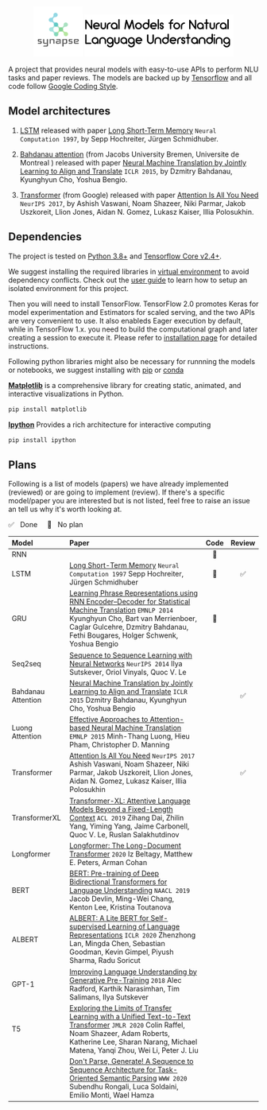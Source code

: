 <p align="center">
    <br>
    <img src="https://github.com/yli169/synapse/blob/main/synapse.png" width="100"/> 
    <img src="https://github.com/yli169/synapse/blob/main/nmnlu.png" width="300"/>
    <br>
<p>

A project that provides neural models with easy-to-use APIs to perform NLU tasks and paper reviews. The models are backed up by [Tensorflow](https://www.tensorflow.org) and all code follow [Google Coding Style](https://google.github.io/styleguide/pyguide.html).

## Model architectures

1. [LSTM](https://github.com/yli169/synapse/blob/main/notebooks/lstm/lstm.ipynb) released with paper [Long Short-Term Memory](https://www.bioinf.jku.at/publications/older/2604.pdf) `Neural Computation 1997`, by Sepp Hochreiter, Jürgen Schmidhuber.

2. [Bahdanau attention](https://github.com/yli169/synapse/blob/main/notebooks/bahdanau_attention/bahdanau_attention.ipynb) (from Jacobs University Bremen, Universite de Montreal ) released with paper [Neural Machine Translation by Jointly Learning to Align and Translate](https://arxiv.org/pdf/1409.0473.pdf) `ICLR 2015`, by Dzmitry Bahdanau, Kyunghyun Cho, Yoshua Bengio.

3. [Transformer](https://github.com/yli169/synapse/blob/main/notebooks/transformer/transformer.ipynb) (from Google) released with paper [Attention Is All You Need](https://arxiv.org/pdf/1706.03762.pdf) `NeurIPS 2017`, by Ashish Vaswani, Noam Shazeer, Niki Parmar, Jakob Uszkoreit, Llion Jones, Aidan N. Gomez, Lukasz Kaiser, Illia Polosukhin.

## Dependencies

The project is tested on [Python 3.8+](https://www.python.org/downloads/release/python-382/) and [Tensorflow Core v2.4+](https://www.tensorflow.org/api_docs).

We suggest installing the required libraries in [virtual environment](https://docs.python.org/3/library/venv.html) to avoid dependency conflicts. Check out the [user guide](https://packaging.python.org/guides/installing-using-pip-and-virtual-environments/) to learn how to setup an isolated environment for this project.

Then you will need to install TensorFlow. TensorFlow 2.0 promotes Keras for model experimentation and Estimators for scaled serving, and the two APIs are very convenient to use. It also enableds Eager execution by default, while in TensorFlow 1.x. you need to build the computational graph and later creating a session to execute it. Please refer to [installation page](https://www.tensorflow.org/install/pip#tensorflow-2.0-rc-is-available) for detailed instructions.

Following python libraries might also be necessary for runnning the models or notebooks, we suggest installing with [pip](https://pip.pypa.io/en/stable/) or [conda](https://docs.conda.io/en/latest/)

**[Matplotlib](https://matplotlib.org/)** is a comprehensive library for creating static, animated, and interactive visualizations in Python.
```bash
pip install matplotlib
```

**[Ipython](https://ipython.org/)** Provides a rich architecture for interactive computing
```bash
pip install ipython
```

## Plans

Following is a list of models (papers) we have already implemented (reviewed) or are going to implement (review). If there's a specific model/paper you are interested but is not listed, feel free to raise an issue an tell us why it's worth looking at.

:white_check_mark: &nbsp; Done &nbsp;&nbsp;&nbsp; :black_square_button: &nbsp; No plan

Model | Paper | Code | Review
:------------ | :-------------| :-------------:| :-------------:
RNN | | :black_square_button: |  
LSTM | [Long Short-Term Memory](https://www.bioinf.jku.at/publications/older/2604.pdf) `Neural Computation 1997`  Sepp Hochreiter, Jürgen Schmidhuber |  :black_square_button: | :white_check_mark:
GRU | [Learning Phrase Representations using RNN Encoder–Decoder for Statistical Machine Translation](https://arxiv.org/pdf/1406.1078.pdf) `EMNLP 2014` Kyunghyun Cho, Bart van Merrienboer, Caglar Gulcehre, Dzmitry Bahdanau, Fethi Bougares, Holger Schwenk, Yoshua Bengio | :black_square_button: | 
Seq2seq | [Sequence to Sequence Learning with Neural Networks](https://papers.nips.cc/paper/2014/file/a14ac55a4f27472c5d894ec1c3c743d2-Paper.pdf) `NeurIPS 2014` Ilya Sutskever, Oriol Vinyals, Quoc V. Le | |   
Bahdanau Attention | [Neural Machine Translation by Jointly Learning to Align and Translate](https://arxiv.org/pdf/1409.0473.pdf) `ICLR 2015` Dzmitry Bahdanau, Kyunghyun Cho, Yoshua Bengio |  |:white_check_mark: 
Luong Attention | [Effective Approaches to Attention-based Neural Machine Translation](https://arxiv.org/pdf/1508.04025.pdf) `EMNLP 2015` Minh-Thang Luong, Hieu Pham, Christopher D. Manning |  | 
Transformer | [Attention Is All You Need](https://arxiv.org/pdf/1706.03762.pdf) `NeurIPS 2017` Ashish Vaswani, Noam Shazeer, Niki Parmar, Jakob Uszkoreit, Llion Jones, Aidan N. Gomez, Lukasz Kaiser, Illia Polosukhin |  | :white_check_mark: 
TransformerXL | [Transformer-XL: Attentive Language Models Beyond a Fixed-Length Context](https://arxiv.org/pdf/1901.02860.pdf) `ACL 2019` Zihang Dai, Zhilin Yang, Yiming Yang, Jaime Carbonell, Quoc V. Le, Ruslan Salakhutdinov |  | 
Longformer | [Longformer: The Long-Document Transformer](https://arxiv.org/pdf/2004.05150.pdf) `2020` Iz Beltagy, Matthew E. Peters, Arman Cohan |  | 
BERT | [BERT: Pre-training of Deep Bidirectional Transformers for Language Understanding](https://arxiv.org/pdf/1706.03762.pdf) `NAACL 2019` Jacob Devlin, Ming-Wei Chang, Kenton Lee, Kristina Toutanova |  | 
ALBERT | [ALBERT: A Lite BERT for Self-supervised Learning of Language Representations](https://arxiv.org/pdf/1909.11942.pdf) `ICLR 2020` Zhenzhong Lan, Mingda Chen, Sebastian Goodman, Kevin Gimpel, Piyush Sharma, Radu Soricut |  | 
GPT-1 | [Improving Language Understanding by Generative Pre-Training](https://openai.com/blog/language-unsupervised/) `2018` Alec Radford, Karthik Narasimhan, Tim Salimans, Ilya Sutskever |  | 
T5 | [Exploring the Limits of Transfer Learning with a Unified Text-to-Text Transformer](https://arxiv.org/pdf/1910.10683.pdf) `JMLR 2020` Colin Raffel, Noam Shazeer, Adam Roberts, Katherine Lee, Sharan Narang, Michael Matena, Yanqi Zhou, Wei Li, Peter J. Liu |  | 
 | | [Don't Parse, Generate! A Sequence to Sequence Architecture for Task-Oriented Semantic Parsing](https://arxiv.org/pdf/2001.11458.pdf) `WWW 2020` Subendhu Rongali, Luca Soldaini, Emilio Monti, Wael Hamza |  | 
